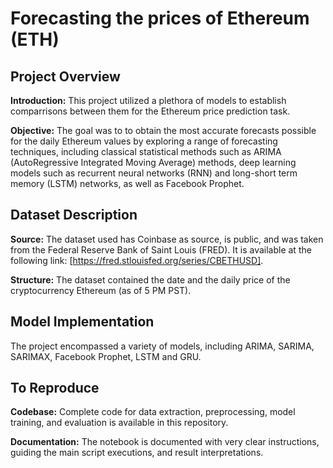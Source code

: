# Forecasting the prices of Ethereum (ETH)
## Project Overview

**Introduction:** This project utilized a plethora of models to establish comparrisons between them for the Ethereum price prediction task.

**Objective:** The goal was to to obtain the most accurate forecasts possible for the daily Ethereum values by exploring a range of forecasting techniques, including classical statistical methods such as ARIMA (AutoRegressive Integrated Moving Average) methods, deep learning models such as recurrent neural networks (RNN) and long-short term memory (LSTM) networks, as well as Facebook Prophet.

## Dataset Description

**Source:** The dataset used has Coinbase as source, is public, and was taken from the Federal Reserve Bank of Saint Louis (FRED). It is available at the following link: [https://fred.stlouisfed.org/series/CBETHUSD].

**Structure:** The dataset contained the date and the daily price of the cryptocurrency Ethereum (as of 5 PM PST).

## Model Implementation

The project encompassed a variety of models, including ARIMA, SARIMA, SARIMAX, Facebook Prophet, LSTM and GRU.

## To Reproduce

**Codebase:** Complete code for data extraction, preprocessing, model training, and evaluation is available in this repository.

**Documentation:** The notebook is documented with very clear instructions, guiding the main script executions, and result interpretations.
